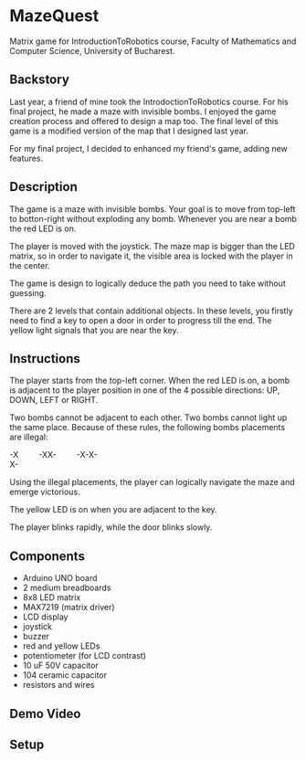 # MazeQuest
Matrix game for IntroductionToRobotics course, Faculty of Mathematics and Computer Science, University of Bucharest.

## Backstory
Last year, a friend of mine took the IntrodoctionToRobotics course. For his final project, he made a maze with invisible bombs.
I enjoyed the game creation process and offered to design a map too. The final level of this game is a modified version of the map that I designed last year.

For my final project, I decided to enhanced my friend's game, adding new features.

## Description
The game is a maze with invisible bombs. Your goal is to move from top-left to botton-right without exploding any bomb.
Whenever you are near a bomb the red LED is on.

The player is moved with the joystick. The maze map is bigger than the LED matrix, so in order to navigate it, the visible
area is locked with the player in the center.

The game is design to logically deduce the path you need to take without guessing.

There are 2 levels that contain additional objects. In these levels, you firstly need to find a key to open a door in order to progress till the end.
The yellow light signals that you are near the key.

## Instructions
The player starts from the top-left corner. When the red LED is on, a bomb is adjacent to the player position in one of the 4 possible directions: UP, DOWN, LEFT or RIGHT.

Two bombs cannot be adjacent to each other. Two bombs cannot light up the same place. Because of these rules, the following bombs placements are illegal:

-X &nbsp; &nbsp; &nbsp; &nbsp; -XX- &nbsp; &nbsp; &nbsp; &nbsp; -X-X- <br/> X-

Using the illegal placements, the player can logically navigate the maze and emerge victorious.

The yellow LED is on when you are adjacent to the key.

The player blinks rapidly, while the door blinks slowly.

## Components
* Arduino UNO board
* 2 medium breadboards
* 8x8 LED matrix
* MAX7219 (matrix driver)
* LCD display
* joystick
* buzzer
* red and yellow LEDs
* potentiometer (for LCD contrast)
* 10 uF 50V capacitor
* 104 ceramic capacitor
* resistors and wires

## Demo Video

## Setup

